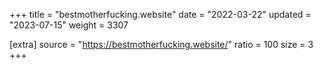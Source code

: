 +++
title = "bestmotherfucking.website"
date = "2022-03-22"
updated = "2023-07-15"
weight = 3307

[extra]
source = "https://bestmotherfucking.website/"
ratio = 100
size = 3
+++
